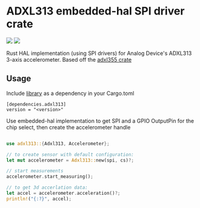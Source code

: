 # ADXL313 embedded-hal SPI driver crate

![](https://img.shields.io/crates/v/adxl313.svg)
![](https://docs.rs/adxl313/badge.svg)

Rust HAL implementation (using SPI drivers) for Analog Device's ADXL313 3-axis accelerometer.
Based off the [adxl355 crate](https://github.com/JitterCompany/adxl355-rs)

## Usage

Include [library](https://crates.io/crates/adxl313) as a dependency in your Cargo.toml

```
[dependencies.adxl313]
version = "<version>"
```

Use embedded-hal implementation to get SPI and a GPIO OutputPin for the chip select, then create the accelerometer handle

```rust

use adxl313::{Adxl313, Accelerometer};

// to create sensor with default configuration:
let mut accelerometer = Adxl313::new(spi, cs)?;

// start measurements
accelerometer.start_measuring();

// to get 3d accerlation data:
let accel = accelerometer.acceleration()?;
println!("{:?}", accel);

```
